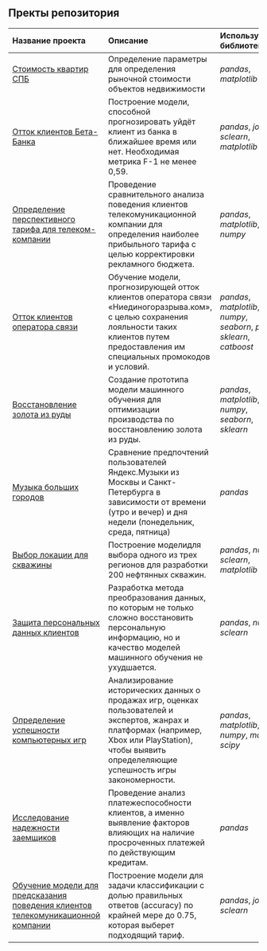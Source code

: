 
## Пректы репозитория


| Название проекта | Описание | Используемые библиотеки | 
| :---------------------- | :---------------------- | :---------------------- |
| [Стоимость квартир СПБ](https://github.com/serikkk84/practicum/blob/main/cost%20of%20apartments/Стоимость%20квартир%20СПБ.ipynb) | Определение параметры для определения рыночной стоимости объектов недвижимости| *pandas*, *matplotlib* |
| [Отток клиентов Бета-Банка](https://github.com/serikkk84/practicum/blob/main/customer%20outflow/Отток%20клиентов%20Бета-Банк.ipynb) | Построение модели, способной прогнозировать уйдёт клиент из банка в ближайшее время или нет. Необходимая метрика F-1 не менее 0,59. | *pandas*, *joblib*, *sclearn*, *matplotlib* |
| [Определение перспективного тарифа для телеком-компании](https://github.com/serikkk84/practicum/blob/main/favorable%20tariff/Определение%20перспективного%20тарифа%20для%20телеком-компании.ipynb) | Проведение сравнительного анализа поведения клиентов телекомуникационной компании для определения наиболее прибыльного тарифа с целью корректировки рекламного бюджета.| *pandas*, *matplotlib*, *numpy* |
| [Отток клиентов оператора связи](https://github.com/serikkk84/practicum/blob/main/final%20project/отток%20клиентов%20оператора%20связи.ipynb) | Oбучение модели, прогнозирующей отток клиентов оператора связи «Ниединогоразрыва.ком», с целью сохранения лояльности таких клиентов путем предоставления им специальных промокодов и условий.  | *pandas*, *matplotlib*, *numpy*, *seaborn*, *phik*, *sklearn*, *catboost* |
| [Восстановление золота из руды](https://github.com/serikkk84/practicum/blob/main/gold%20recovery/Восстановление%20золота%20из%20руды.ipynb) | Создание прототипа модели машинного обучения для оптимизации производства по восстановлению золота из руды.  | *pandas*, *matplotlib*, *numpy*, *seaborn*, *sklearn* |
| [Музыка больших городов](https://github.com/serikkk84/practicum/blob/main/music%20of%20big%20cities/Музыка%20больших%20городов.ipynb) | Сравнение предпочтений пользователей Яндекс.Музыки из Москвы и Санкт-Петербурга в зависимости от времени (утро и вечер) и дня недели (понедельник, среда, пятница)| *pandas* |
| [Выбор локации для скважины](https://github.com/serikkk84/practicum/blob/main/oil%20fields/Выбор%20локации%20для%20скважины.ipynb) | Построение моделидля выбора одного из трех регионов для разработки 200 нефтянных скважин.| *pandas*, *numpy*, *sclearn*, *matplotlib* |
| [Защита персональных данных клиентов](https://github.com/serikkk84/practicum/blob/main/personal%20data%20protection/Защита%20персональных%20данных%20клиентов.ipynb) | Разработка метода преобразования данных, по которым не только сложно восстановить персональную информацию, но и качество моделей машинного обучения не ухудшается.| *pandas*, *numpy*, *sclearn* |
| [Определение успешности компьютерных игр](https://github.com/serikkk84/practicum/blob/main/plays/Сборный%20проект%201%20-%20игры.ipynb) | Анализирование исторических данных о продажах игр, оценках пользователей и экспертов, жанрах и платформах (например, Xbox или PlayStation), чтобы выявить определеляющие успешность игры закономерности.   | *pandas*, *matplotlib*, *numpy*, *math*, *scipy* |
| [Исследование надежности заемщиков](https://github.com/serikkk84/practicum/blob/main/reliability%20of%20debtors/Исследование%20надёжности%20заёмщиков.ipynb) | Проведение анализ платежеспособности клиентов, а именно выявление факторов влияющих на наличие просроченных платежей по действующим кредитам.  | *pandas* |
| [Обучение модели для предсказания поведения клиентов телекомуникационной компании](https://github.com/serikkk84/practicum/blob/main/tariff%20recommendation/Рекомендация%20тарифов.ipynb) | Построение модели для задачи классификации с долью правильных ответов (accuracy) по крайней мере до 0.75, которая выберет подходящий тариф.   | *pandas*, *joblib*, *sclearn* |
